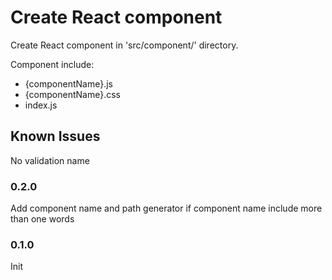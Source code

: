 # Create React component

Create React component in 'src/component/' directory.

Component include:
- {componentName}.js
- {componentName}.css
- index.js

## Known Issues

No validation name

### 0.2.0

Add component name and path generator if component name include more than one words

### 0.1.0

Init
